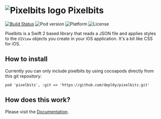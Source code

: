 # ![Pixelbits logo](http://cocoa.ninja/pixelbits/pixelbits-32.png) Pixelbits

[![Build Status](https://travis-ci.org/depl0y/pixelbits.svg?branch=master)](https://travis-ci.org/depl0y/pixelbits)
![Pod version](https://img.shields.io/cocoapods/v/pixelbits.svg?style=flat) 
![Platform](https://cocoapod-badges.herokuapp.com/p/pixelbits/badge.png)
![License](https://cocoapod-badges.herokuapp.com/l/pixelbits/badge.png)

Pixelbits is a Swift 2 based library that reads a JSON file and applies styles to the `UIView` objects you create in your iOS application. It's a bit like CSS for iOS.

## How to install

Currently you can only include pixelbits by using cocoapods directly from this git repository:

`pod 'pixelbits', :git => 'https://github.com/depl0y/pixelbits.git'`

## How does this work?

Please visit the [Documentation](http://depl0y.github.io/pixelbits/).
